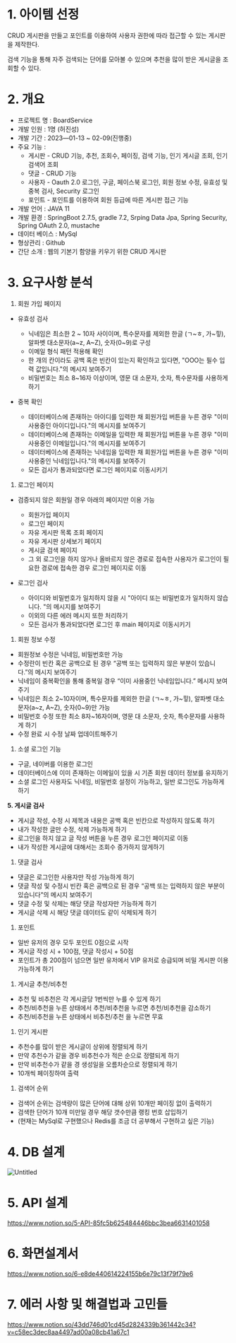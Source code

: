 # 1. 아이템 선정

CRUD 게시판을 만들고 포인트를 이용하여 사용자 권한에 따라 접근할 수 있는 게시판을 제작한다.

검색 기능을 통해 자주 검색되는 단어를 모아볼 수 있으며 추천을 많이 받은 게시글을 조회할 수 있다.

# 2. 개요
- 프로젝트 명 : BoardService
- 개발 인원 : 1명 (허진성)
- 개발 기간 : 2023—01-13 ~ 02-09(진행중)
- 주요 기능 :
    - 게시판 - CRUD 기능, 추천, 조회수, 페이징, 검색 기능, 인기 게시글 조회, 인기 검색어 조회
    - 댓글 - CRUD 기능
    - 사용자 - Oauth 2.0 로그인, 구글, 페이스북 로그인, 회원 정보 수정, 유효성 및 중복 검사, Security 로그인
    - 포인트 - 포인트를 이용하여 회원 등급에 따른 게시판 접근 기능
- 개발 언어 : JAVA 11
- 개발 환경 : SpringBoot 2.7.5, gradle 7.2, Srping Data Jpa, Spring Security, Spring OAuth 2.0, mustache
- 데이터 베이스 : MySql
- 형상관리 : Github
- 간단 소개 : 웹의 기본기 함양을 키우기 위한 CRUD 게시판

# 3. 요구사항 분석
1. 회원 가입 페이지
- 유효성 검사
    - 닉네임은 최소한 2 ~ 10자 사이이며, 특수문자를 제외한 한글 (ㄱ~ㅎ, 가~힣), 알파벳 대소문자(a~z, A~Z), 숫자(0~9)로 구성
    - 이메일 형식 패턴 적용해 확인
    - 한 개의 칸이라도 공백 혹은 빈칸이 있는지 확인하고 있다면, "OOO는 필수 입력 값입니다."의 메시지 보여주기
    - 비밀번호는 최소 8~16자 이상이며, 영문 대 소문자, 숫자, 특수문자를 사용하게 하기
    
- 중복 확인
    - 데이터베이스에 존재하는 아이디를 입력한 채 회원가입 버튼을 누른 경우 "이미 사용중인 아이디입니다."의 메시지를 보여주기
    - 데이터베이스에 존재하는 이메일을 입력한 채 회원가입 버튼을 누른 경우 "이미 사용중인 이메일입니다."의 메시지를 보여주기
    - 데이터베이스에 존재하는 닉네임을 입력한 채 회원가입 버튼을 누른 경우 "이미 사용중인 닉네임입니다."의 메시지를 보여주기
    - 모든 검사가 통과되었다면 로그인 페이지로 이동시키기
    
1. 로그인 페이지
- 검증되지 않은 회원일 경우 아래의 페이지만 이용 가능
    - 회원가입 페이지
    - 로그인 페이지
    - 자유 게시판 목록 조회 페이지
    - 자유 게시판 상세보기 페이지
    - 게시글 검색 페이지
    - 그 외 로그인을 하지 않거나 올바르지 않은 경로로 접속한 사용자가 로그인이 필요한 경로에 접속한 경우 로그인 페이지로 이동
    
- 로그인 검사
    - 아이디와 비밀번호가 일치하지 않을 시 "아이디 또는 비밀번호가 일치하지 않습니다. "의 메시지를 보여주기
    - 이외의 다른 에러 메시지 또한 처리하기
    - 모든 검사가 통과되었다면 로그인 후 main 페이지로 이동시키기
    
1. 회원 정보 수정
- 회원정보 수정은 닉네임, 비밀번호만 가능
- 수정란이 빈칸 혹은 공백으로 된 경우 “공백 또는 입력하지 않은 부분이 있습니다.”의 메시지 보여주기
- 닉네임이 중복확인을 통해 중복일 경우 “이미 사용중인 닉네임입니다.” 메시지 보여주기
- 닉네임은 최소 2~10자이며, 특수문자를 제외한 한글 (ㄱ~ㅎ, 가~힣), 알파벳 대소문자(a~z, A~Z), 숫자(0~9)만 가능
- 비밀번호 수정 또한 최소 8자~16자이며, 영문 대 소문자, 숫자, 특수문자를 사용하게 하기
- 수정 완료 시 수정 날짜 업데이트해주기

1. 소셜 로그인 기능
- 구글, 네이버를 이용한 로그인
- 데이터베이스에 이미 존재하는 이메일이 있을 시 기존 회원 데이터 정보를 유지하기
- 소셜 로그인 사용자도 닉네임, 비밀번호 설정이 가능하고, 일반 로그인도 가능하게 하기
    
    

**5. 게시글 검사**

- 게시글 작성, 수정 시 제목과 내용은 공백 혹은 빈칸으로 작성하지 않도록 하기
- 내가 작성한 글만 수정, 삭제 가능하게 하기
- 로그인을 하지 않고 글 작성 버튼을 누른 경우 로그인 페이지로 이동
- 내가 작성한 게시글에 대해서는 조회수 증가하지 않게하기
    
    
1. 댓글 검사
- 댓글은 로그인한 사용자만 작성 가능하게 하기
- 댓글 작성 및 수정시 빈칸 혹은 공백으로 된 경우 “공백 또는 입력하지 않은 부분이 있습니다”의 메시지 보여주기
- 댓글 수정 및 삭제는 해당 댓글 작성자만 가능하게 하기
- 게시글 삭제 시 해당 댓글 데이터도 같이 삭제되게 하기

1. 포인트
- 일반 유저의 경우 모두 포인트 0점으로 시작
- 게시글 작성 시 + 100점, 댓글 작성시 + 50점
- 포인트가 총 200점이 넘으면 일반 유저에서 VIP 유저로 승급되며 비밀 게시판 이용 가능하게 하기

1. 게시글 추천/비추천
- 추천 및 비추천은 각 게시글당 1번씩만 누를 수 있게 하기
- 추천/비추천을 누른 상태에서 추천/비추천을 누르면 추천/비추천을 감소하기
- 추천/비추천을 누른 상태에서 비추천/추천 을 누르면 무효

1. 인기 게시판
- 추천수를 많이 받은 게시글이 상위에 정렬되게 하기
- 만약 추천수가 같을 경우 비추천수가 적은 순으로 정렬되게 하기
- 만약 비추천수가 같을 경 생성일을 오름차순으로 정렬되게 하기
- 10개씩 페이징하여 출력

1. 검색어 순위
- 검색어 순위는 검색량이 많은 단어에 대해 상위 10개만 페이징 없이 출력하기
- 검색한 단어가 10개 미만일 경우 해당 갯수만큼 랭킹 번호 삽입하기
- (현재는 MySql로 구현했으나 Redis를 조금 더 공부해서 구현하고 싶은 기능)

# 4. DB 설계

![Untitled](https://user-images.githubusercontent.com/61839458/217808842-ecdccaba-2bcc-4867-90e2-44310cfb1741.png)

# 5. API 설계
https://www.notion.so/5-API-85fc5b625484446bbc3bea6631401058

# 6. 화면설계서
https://www.notion.so/6-e8de440614224155b6e79c13f79f79e6

# 7. 에러 사항 및 해결법과 고민들
https://www.notion.so/43dd746d01cd45d2824339b361442c34?v=c58ec3dec8aa4497ad00a08cb41a67c1
